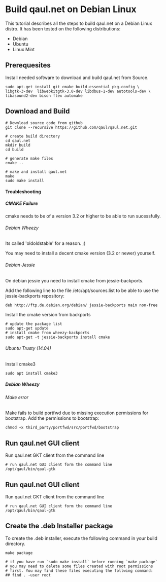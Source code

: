 Build qaul.net on Debian Linux
==============================

This tutorial describes all the steps to build qaul.net on a Debian 
Linux distro. It has been tested on the following distributions:

* Debian
* Ubuntu
* Linux Mint


Prerequesites
-------------

Install needed software to download and build qaul.net from Source.

	sudo apt-get install git cmake build-essential pkg-config \
	libgtk-3-dev  libwebkitgtk-3.0-dev libdbus-1-dev autotools-dev \
	libasound2-dev bison flex automake



Download and Build
------------------

	# Download source code from github
	git clone --recursive https://github.com/qaul/qaul.net.git
	
	# create build directory
	cd qaul.net
	mkdir build
	cd build
	
	# generate make files
	cmake ..
	
	# make and install qaul.net
	make
	sudo make install


#### Troubleshooting

##### CMAKE Failure

cmake needs to be of a version 3.2 or higher to be able to run
sucessfully.

###### Debian Wheezy
Its called 'oldoldstable' for a reason. ;)

You may need to install a decent cmake version (3.2 or newer) yourself.

###### Debian Jessie
On debian jessie you need to install cmake from jessie-backports.

Add the following line to the file /etc/apt/sources.list to be able to
use the jessie-backports repository:

	deb http://ftp.de.debian.org/debian/ jessie-backports main non-free


Install the cmake version from backports

    # update the package list
    sudo apt-get update
    # install cmake from wheezy-backports
    sudo apt-get -t jessie-backports install cmake

###### Ubuntu Trusty (14.04)

Install cmake3

	sudo apt install cmake3


##### Debian Wheezy

###### Make error

Make fails to build portfwd due to missing execution permissions for 
bootstrap. Add the permissions to bootstrap:

	chmod +x third_party/portfwd/src/portfwd/bootstrap


Run qaul.net GUI client
-----------------------

Run qaul.net GKT client from the command line

	# run qaul.net GUI client form the command line	
	/opt/qaul/bin/qaul-gtk


Run qaul.net GUI client
-----------------------

Run qaul.net GKT client from the command line

	# run qaul.net GUI client form the command line	
	/opt/qaul/bin/qaul-gtk


Create the .deb Installer package
---------------------------------

To create the .deb installer, execute the following command in your build 
directory.

	make package
	
	# if you have run `sudo make install` before running `make package`
	# you may need to delete some files created with root permissions
	# first. You may find these files executing the follwing command:
	## find . -user root
